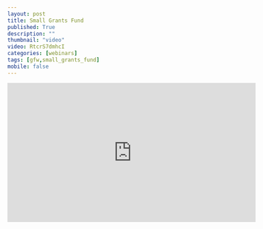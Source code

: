 ```yaml
---
layout: post
title: Small Grants Fund
published: True
description: ""
thumbnail: "video"
video: RtcrS7dmhcI
categories: [webinars]
tags: [gfw,small_grants_fund]
mobile: false
---
```



<div id="desktopContent" class="content">
  <div class="video">
    <iframe width="560" height="315" src="https://www.youtube.com/embed/RtcrS7dmhcI" frameborder="0" allowfullscreen></iframe>
  </div>
</div>

<div id="mobileContent" class="content">
</div>